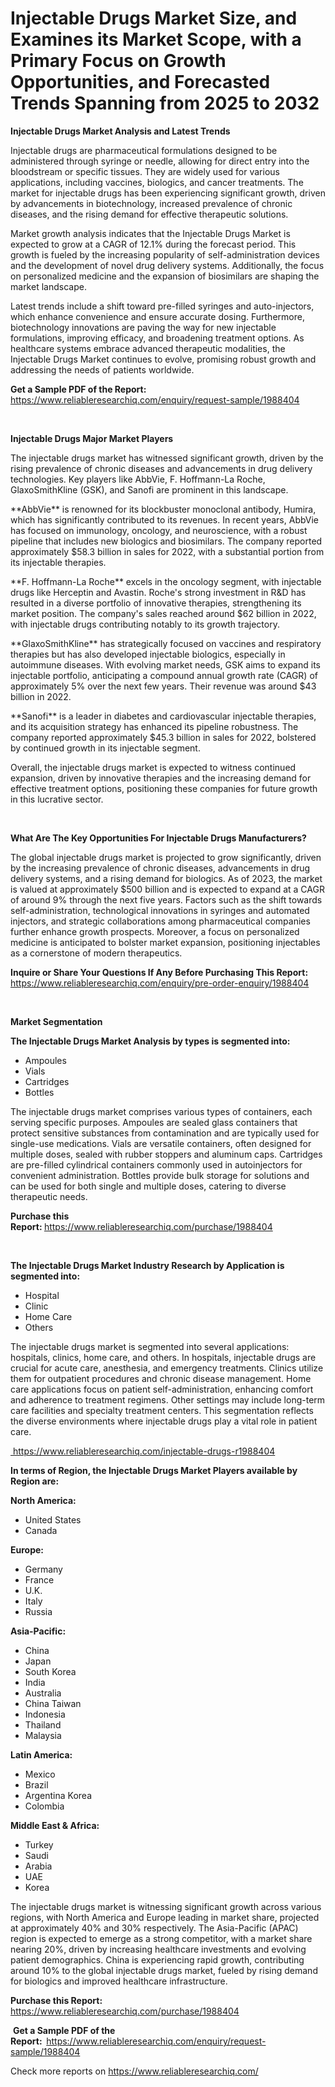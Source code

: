 <p><h1>Injectable Drugs Market Size, and Examines its Market Scope, with a Primary Focus on Growth Opportunities, and Forecasted Trends Spanning from 2025 to 2032</h1></p><p><strong>Injectable Drugs Market Analysis and Latest Trends</strong></p>
<p><p>Injectable drugs are pharmaceutical formulations designed to be administered through syringe or needle, allowing for direct entry into the bloodstream or specific tissues. They are widely used for various applications, including vaccines, biologics, and cancer treatments. The market for injectable drugs has been experiencing significant growth, driven by advancements in biotechnology, increased prevalence of chronic diseases, and the rising demand for effective therapeutic solutions.</p><p>Market growth analysis indicates that the Injectable Drugs Market is expected to grow at a CAGR of 12.1% during the forecast period. This growth is fueled by the increasing popularity of self-administration devices and the development of novel drug delivery systems. Additionally, the focus on personalized medicine and the expansion of biosimilars are shaping the market landscape.</p><p>Latest trends include a shift toward pre-filled syringes and auto-injectors, which enhance convenience and ensure accurate dosing. Furthermore, biotechnology innovations are paving the way for new injectable formulations, improving efficacy, and broadening treatment options. As healthcare systems embrace advanced therapeutic modalities, the Injectable Drugs Market continues to evolve, promising robust growth and addressing the needs of patients worldwide.</p></p>
<p><strong>Get a Sample PDF of the Report:&nbsp;</strong> <a href="https://www.reliableresearchiq.com/enquiry/request-sample/1988404?utm_campaign=2780&utm_medium=2&utm_source=Github&utm_content=ia&utm_term=08032025&utm_id=injectable-drugs">https://www.reliableresearchiq.com/enquiry/request-sample/1988404</a></p>
<p>&nbsp;</p>
<p><strong>Injectable Drugs Major Market Players</strong></p>
<p><p>The injectable drugs market has witnessed significant growth, driven by the rising prevalence of chronic diseases and advancements in drug delivery technologies. Key players like AbbVie, F. Hoffmann-La Roche, GlaxoSmithKline (GSK), and Sanofi are prominent in this landscape.</p><p>**AbbVie** is renowned for its blockbuster monoclonal antibody, Humira, which has significantly contributed to its revenues. In recent years, AbbVie has focused on immunology, oncology, and neuroscience, with a robust pipeline that includes new biologics and biosimilars. The company reported approximately $58.3 billion in sales for 2022, with a substantial portion from its injectable therapies.</p><p>**F. Hoffmann-La Roche** excels in the oncology segment, with injectable drugs like Herceptin and Avastin. Roche's strong investment in R&D has resulted in a diverse portfolio of innovative therapies, strengthening its market position. The company's sales reached around $62 billion in 2022, with injectable drugs contributing notably to its growth trajectory.</p><p>**GlaxoSmithKline** has strategically focused on vaccines and respiratory therapies but has also developed injectable biologics, especially in autoimmune diseases. With evolving market needs, GSK aims to expand its injectable portfolio, anticipating a compound annual growth rate (CAGR) of approximately 5% over the next few years. Their revenue was around $43 billion in 2022.</p><p>**Sanofi** is a leader in diabetes and cardiovascular injectable therapies, and its acquisition strategy has enhanced its pipeline robustness. The company reported approximately $45.3 billion in sales for 2022, bolstered by continued growth in its injectable segment.</p><p>Overall, the injectable drugs market is expected to witness continued expansion, driven by innovative therapies and the increasing demand for effective treatment options, positioning these companies for future growth in this lucrative sector.</p></p>
<p>&nbsp;</p>
<p><strong>What Are The Key Opportunities For Injectable Drugs Manufacturers?</strong></p>
<p><p>The global injectable drugs market is projected to grow significantly, driven by the increasing prevalence of chronic diseases, advancements in drug delivery systems, and a rising demand for biologics. As of 2023, the market is valued at approximately $500 billion and is expected to expand at a CAGR of around 9% through the next five years. Factors such as the shift towards self-administration, technological innovations in syringes and automated injectors, and strategic collaborations among pharmaceutical companies further enhance growth prospects. Moreover, a focus on personalized medicine is anticipated to bolster market expansion, positioning injectables as a cornerstone of modern therapeutics.</p></p>
<p><strong>Inquire or Share Your Questions If Any Before Purchasing This Report:</strong> <a href="https://www.reliableresearchiq.com/enquiry/pre-order-enquiry/1988404?utm_campaign=2780&utm_medium=2&utm_source=Github&utm_content=ia&utm_term=08032025&utm_id=injectable-drugs">https://www.reliableresearchiq.com/enquiry/pre-order-enquiry/1988404</a></p>
<p>&nbsp;</p>
<p><strong>Market Segmentation</strong></p>
<p><strong>The Injectable Drugs Market Analysis by types is segmented into:</strong></p>
<p><ul><li>Ampoules</li><li>Vials</li><li>Cartridges</li><li>Bottles</li></ul></p>
<p><p>The injectable drugs market comprises various types of containers, each serving specific purposes. Ampoules are sealed glass containers that protect sensitive substances from contamination and are typically used for single-use medications. Vials are versatile containers, often designed for multiple doses, sealed with rubber stoppers and aluminum caps. Cartridges are pre-filled cylindrical containers commonly used in autoinjectors for convenient administration. Bottles provide bulk storage for solutions and can be used for both single and multiple doses, catering to diverse therapeutic needs.</p></p>
<p><strong>Purchase this Report:&nbsp;</strong><a href="https://www.reliableresearchiq.com/purchase/1988404?utm_campaign=2780&utm_medium=2&utm_source=Github&utm_content=ia&utm_term=08032025&utm_id=injectable-drugs">https://www.reliableresearchiq.com/purchase/1988404</a></p>
<p>&nbsp;</p>
<p><strong>The Injectable Drugs Market Industry Research by Application is segmented into:</strong></p>
<p><ul><li>Hospital</li><li>Clinic</li><li>Home Care</li><li>Others</li></ul></p>
<p><p>The injectable drugs market is segmented into several applications: hospitals, clinics, home care, and others. In hospitals, injectable drugs are crucial for acute care, anesthesia, and emergency treatments. Clinics utilize them for outpatient procedures and chronic disease management. Home care applications focus on patient self-administration, enhancing comfort and adherence to treatment regimens. Other settings may include long-term care facilities and specialty treatment centers. This segmentation reflects the diverse environments where injectable drugs play a vital role in patient care.</p></p>
<p><a href="https://www.reliableresearchiq.com/injectable-drugs-r1988404?utm_campaign=2780&utm_medium=2&utm_source=Github&utm_content=ia&utm_term=08032025&utm_id=injectable-drugs">&nbsp;https://www.reliableresearchiq.com/injectable-drugs-r1988404</a></p>
<p><strong>In terms of Region, the Injectable Drugs Market Players available by Region are:</strong></p>
<p>
    <p> <strong> North America: </strong>
        <ul>
            <li>United States</li>
            <li>Canada</li>
        </ul>
        </p> 
    <p> <strong> Europe: </strong>
        <ul>
            <li>Germany</li>
            <li>France</li>
            <li>U.K.</li>
            <li>Italy</li>
            <li>Russia</li>
        </ul>
        </p> 
    <p> <strong> Asia-Pacific: </strong>
        <ul>
            <li>China</li>
            <li>Japan</li>
            <li>South Korea</li>
            <li>India</li>
            <li>Australia</li>
            <li>China Taiwan</li>
            <li>Indonesia</li>
            <li>Thailand</li>
            <li>Malaysia</li>
        </ul>
        </p> 
    <p> <strong> Latin America: </strong>
        <ul>
            <li>Mexico</li>
            <li>Brazil</li>
            <li>Argentina Korea</li>
            <li>Colombia</li>
        </ul>
        </p> 
    <p> <strong> Middle East & Africa: </strong>
        <ul>
            <li>Turkey</li>
            <li>Saudi</li>
            <li>Arabia</li>
            <li>UAE</li>
            <li>Korea</li>
        </ul>
    </p>
    </p>
<p><p>The injectable drugs market is witnessing significant growth across various regions, with North America and Europe leading in market share, projected at approximately 40% and 30% respectively. The Asia-Pacific (APAC) region is expected to emerge as a strong competitor, with a market share nearing 20%, driven by increasing healthcare investments and evolving patient demographics. China is experiencing rapid growth, contributing around 10% to the global injectable drugs market, fueled by rising demand for biologics and improved healthcare infrastructure.</p></p>
<p><strong>Purchase this Report: </strong><a href="https://www.reliableresearchiq.com/purchase/1988404?utm_campaign=2780&utm_medium=2&utm_source=Github&utm_content=ia&utm_term=08032025&utm_id=injectable-drugs">https://www.reliableresearchiq.com/purchase/1988404</a></p>
<p>&nbsp;<strong>Get a Sample PDF of the Report:&nbsp;&nbsp;</strong><a href="https://www.reliableresearchiq.com/enquiry/request-sample/1988404?utm_campaign=2780&utm_medium=2&utm_source=Github&utm_content=ia&utm_term=08032025&utm_id=injectable-drugs">https://www.reliableresearchiq.com/enquiry/request-sample/1988404</a></p>
<p><strong></strong></p>
<p>Check more reports on <a href="https://www.reliableresearchiq.com/?utm_campaign=2780&utm_medium=2&utm_source=Github&utm_content=ia&utm_term=08032025&utm_id=injectable-drugs">https://www.reliableresearchiq.com/</a></p>